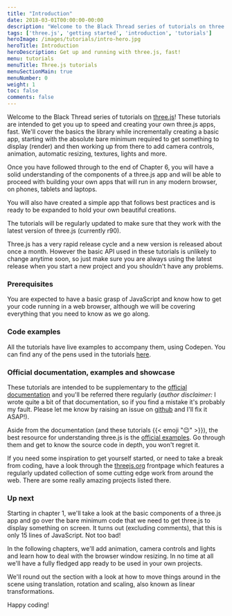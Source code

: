 ```yaml
---
title: "Introduction"
date: 2018-03-01T00:00:00-00:00
description: "Welcome to the Black Thread series of tutorials on three.js! Here we'll focus on getting to know all the amazing features that make this beautiful library so great to work with."
tags: ['three.js', 'getting started', 'introduction', 'tutorials']
heroImage: /images/tutorials/intro-hero.jpg
heroTitle: Introduction
heroDescription: Get up and running with three.js, fast!
menu: tutorials
menuTitle: Three.js tutorials
menuSectionMain: true
menuNumber: 0
weight: 1
toc: false
comments: false
---
```

Welcome to the Black Thread series of tutorials on [three.js](https://threejs.org/)! These tutorials are intended to get you up to speed and creating your own three.js apps, fast. We'll cover the basics the library while incrementally creating a basic app, starting with the absolute bare minimum required to get something to display (render) and then working up from there to add camera controls, animation, automatic resizing, textures, lights and more.

Once you have followed through to the end of Chapter 6, you will have a solid understanding of the components of a three.js app and will be able to proceed with building your own apps that will run in any modern browser, on phones, tablets and laptops.

You will also have created a simple app that follows best practices and is ready to be expanded to hold your own beautiful creations.

The tutorials will be regularly updated to make sure that they work with the latest version of three.js (currently r90).

Three.js has a very rapid release cycle and a new version is released about once a month.  However the basic API used in these tutorials is unlikely to change anytime soon, so just make sure you are always using the latest release when you start a new project and you shouldn't have any problems.

### Prerequisites

You are expected to have a basic grasp of JavaScript and know how to get your code running in a web browser, although we will be covering everything that you need to know as we go along.

### Code examples

All the tutorials have live examples to accompany them, using Codepen. You can find any of the pens used in the tutorials [here](https://codepen.io/collection/DKNVdO/).

### Official documentation, examples and showcase

These tutorials are intended to be supplementary to the [official documentation](https://threejs.org/docs/) and you'll be referred there regularly (*author disclaimer:* I wrote quite a bit of that documentation, so if you find a mistake it's probably my fault. Please let me know by raising an issue on [github](https://github.com/mrdoob/three.js/issues/) and I'll fix it ASAP!).

Aside from the documentation (and these tutorials {{< emoji ":wink:" >}}), the best resource for understanding three.js is the [official examples](https://threejs.org/examples/). Go through them and get to know the source code in depth, you won't regret it.

If you need some inspiration to get yourself started, or need to take a break from coding, have a look through the [threejs.org](https://threejs.org/) frontpage which features a regularly updated collection of some cutting edge work from around the web. There are some really amazing projects listed there.

### Up next

Starting in chapter 1, we'll take a look at the basic components of a three.js app and go over the bare minimum code that we need to get three.js to display something on screen. It turns out (excluding comments), that this is only 15 lines of JavaScript. Not too bad!

In the following chapters, we'll add animation, camera controls and lights and learn how to deal with the browser window resizing. In no time at all we'll have a fully fledged app ready to be used in your own projects.

We'll round out the section with a look at how to move things around in the scene using translation, rotation and scaling, also known as linear transformations.

Happy coding!
